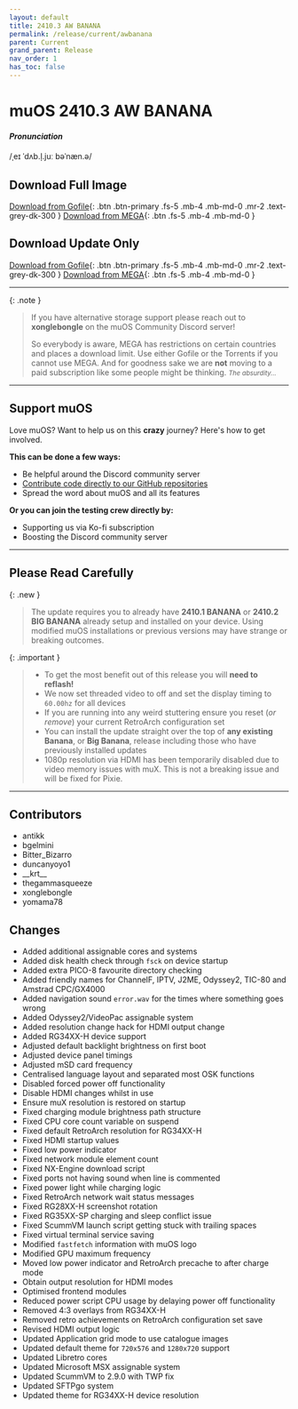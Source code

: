 ```yaml
---
layout: default
title: 2410.3 AW BANANA
permalink: /release/current/awbanana
parent: Current
grand_parent: Release
nav_order: 1
has_toc: false
---
```


# muOS 2410.3 AW BANANA

#### _Pronunciation_
/ˌeɪ ˈdʌb.l̩.juː bəˈnæn.ə/

## Download Full Image

[Download from Gofile](https://gofile.io/d/BwXOqY){: .btn .btn-primary .fs-5 .mb-4 .mb-md-0 .mr-2 .text-grey-dk-300 }
[Download from MEGA](https://mega.nz/folder/4iJyFQTR#FUEPC-zID0WzGukTsHHLDg){: .btn .fs-5 .mb-4 .mb-md-0 }

## Download Update Only

[Download from Gofile](https://gofile.io/d/kTJWRA){: .btn .btn-primary .fs-5 .mb-4 .mb-md-0 .mr-2 .text-grey-dk-300 }
[Download from MEGA](https://mega.nz/folder/53pxgIbB#ZoEPgwNofI82JB2zxDSswQ){: .btn .fs-5 .mb-4 .mb-md-0 }

<hr>

{: .note }
> If you have alternative storage support please reach out to **xonglebongle** on the muOS Community Discord server!
>
> So everybody is aware, MEGA has restrictions on certain countries and places a download limit. Use either Gofile or
> the Torrents if you cannot use MEGA. And for goodness sake we are **not** moving to a paid subscription like some
> people might be thinking.  <small>_The absurdity..._</small>

<hr>

## Support muOS

Love muOS? Want to help us on this **crazy** journey? Here's how to get involved.

**This can be done a few ways:**

* Be helpful around the Discord community server
* [Contribute code directly to our GitHub repositories](https://github.com/MustardOS)
* Spread the word about muOS and all its features

**Or you can join the testing crew directly by:**

* Supporting us via Ko-fi subscription
* Boosting the Discord community server

<hr>

## Please Read Carefully

{: .new }
> The update requires you to already have **2410.1 BANANA** or **2410.2 BIG BANANA** already setup and installed
> on your device. Using modified muOS installations or previous versions may have strange or breaking outcomes.

{: .important }
> * To get the most benefit out of this release you will **need to reflash!**
> * We now set threaded video to off and set the display timing to `60.00hz` for all devices
> * If you are running into any weird stuttering ensure you reset (_or remove_) your current RetroArch configuration set
> * You can install the update straight over the top of **any existing Banana**, or **Big Banana**, release including
    those who have previously installed updates
> * 1080p resolution via HDMI has been temporarily disabled due to video memory issues with muX. This is not a breaking
    issue and will be fixed for Pixie.

<hr>

## Contributors

* antikk
* bgelmini
* Bitter_Bizarro
* duncanyoyo1
* \_\_krt\_\_
* thegammasqueeze
* xonglebongle
* yomama78

## Changes

* Added additional assignable cores and systems
* Added disk health check through `fsck` on device startup
* Added extra PICO-8 favourite directory checking
* Added friendly names for ChannelF, IPTV, J2ME, Odyssey2, TIC-80 and Amstrad CPC/GX4000
* Added navigation sound `error.wav` for the times where something goes wrong
* Added Odyssey2/VideoPac assignable system
* Added resolution change hack for HDMI output change
* Added RG34XX-H device support
* Adjusted default backlight brightness on first boot
* Adjusted device panel timings
* Adjusted mSD card frequency
* Centralised language layout and separated most OSK functions
* Disabled forced power off functionality
* Disable HDMI changes whilst in use
* Ensure muX resolution is restored on startup
* Fixed charging module brightness path structure
* Fixed CPU core count variable on suspend
* Fixed default RetroArch resolution for RG34XX-H
* Fixed HDMI startup values
* Fixed low power indicator
* Fixed network module element count
* Fixed NX-Engine download script
* Fixed ports not having sound when line is commented
* Fixed power light while charging logic
* Fixed RetroArch network wait status messages
* Fixed RG28XX-H screenshot rotation
* Fixed RG35XX-SP charging and sleep conflict issue
* Fixed ScummVM launch script getting stuck with trailing spaces
* Fixed virtual terminal service saving
* Modified `fastfetch` information with muOS logo
* Modified GPU maximum frequency
* Moved low power indicator and RetroArch precache to after charge mode
* Obtain output resolution for HDMI modes
* Optimised frontend modules
* Reduced power script CPU usage by delaying power off functionality
* Removed 4:3 overlays from RG34XX-H
* Removed retro achievements on RetroArch configuration set save
* Revised HDMI output logic
* Updated Application grid mode to use catalogue images
* Updated default theme for `720x576` and `1280x720` support
* Updated Libretro cores
* Updated Microsoft MSX assignable system
* Updated ScummVM to 2.9.0 with TWP fix
* Updated SFTPgo system
* Updated theme for RG34XX-H device resolution
